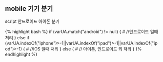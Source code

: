---
---
## mobile 기기 분기

<div class="code-title">script 안드로이드 아이폰 분기</div>

{% highlight bash %}
if (varUA.match("android") != null) { 
    # //안드로이드 일때 처리
} else
 if (varUA.indexOf("iphone")>-1||varUA.indexOf("ipad")>-1||varUA.indexOf("ipod")>-1) {
    # //IOS 일때 처리
} else {
    # // 아이폰, 안드로이드 외 처리
}
{% endhighlight %}